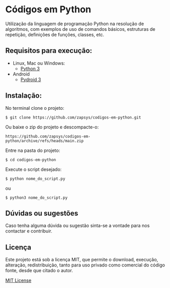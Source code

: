 # Códigos em Python
Utilização da linguagem de programação Python na resolução de algoritmos, com exemplos de uso de comandos básicos, estruturas de repetição, definições de funções, classes, etc.

## Requisitos para execução:

- Linux, Mac ou Windows:
    - [Python 3](https://www.python.org/downloads/)
- Android
    - [Pydroid 3](https://play.google.com/store/apps/details?id=ru.iiec.pydroid3)

## Instalação:
No terminal clone o projeto:
```
$ git clone https://github.com/zapsys/codigos-em-python.git
```
Ou baixe o zip do projeto e descompacte-o:
```
https://github.com/zapsys/codigos-em-python/archive/refs/heads/main.zip
```
Entre na pasta do projeto:
```
$ cd codigos-em-python
```
Execute o script desejado:
```
$ python nome_do_script.py
```
ou

```
$ python3 nome_do_script.py
```
## Dúvidas ou sugestões
Caso tenha alguma dúvida ou sugestão sinta-se a vontade para nos contactar e contribuir.

## Licença
Este projeto está sob a licença MIT, que permite o download, execução, alteração, redistribuição, tanto para uso privado como comercial do código fonte, desde que citado o autor. 

[MIT License](LICENSE.md)